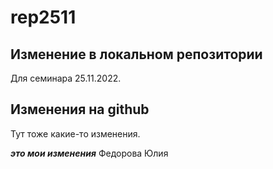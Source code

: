 ﻿# rep2511

## Изменение в локальном репозитории

Для семинара 25.11.2022.

## Изменения на github

Тут тоже какие-то изменения.

***это мои изменения*** Федорова Юлия